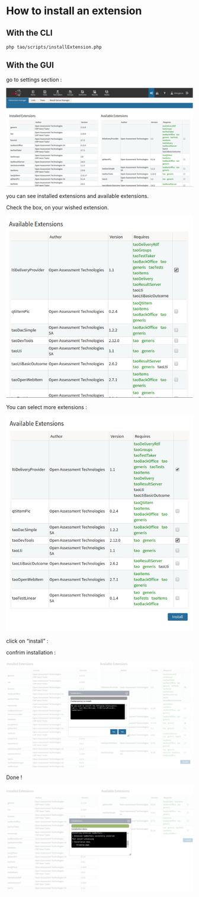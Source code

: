 <!--
parent:
    title: How_to_make_a_new_extension_3_0_v2
author:
    - 'Christophe Noel'
created_at: '2016-06-17 15:12:14'
updated_at: '2016-06-17 16:56:02'
tags:
    - 'How to make a new extension 3 0 v2'
-->

How to install an extension
===========================

With the CLI
------------

    php tao/scripts/installExtension.php

With the GUI
------------

go to settings section :

![](../resources/install_1.png)

you can see installed extensions and available extensions.

Check the box, on your wished extension.

![](../resources/install_3.png)

You can select more extensions :

![](../resources/install_4.png)

click on “install” :

confrim installation :

![](../resources/install_5.png)

Done !

![](../resources/install_6.png)

